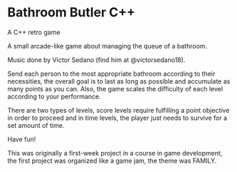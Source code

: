 # Bathroom Butler C++
 A C++ retro game 

A small arcade-like game about managing the queue of a bathroom.

Music done by Víctor Sedano (find him at @victorsedano18).

Send each person to the most appropriate bathroom according to their necessities, the overall goal is to last as long as possible and accumulate as many points as you can. Also, the game scales the difficulty of each level according to your performance.

There are two types of levels, score levels require fulfilling a point objective in order to proceed and in time levels, the player just needs to survive for a set amount of time.

Have fun!

This was originally a first-week project in a course in game development, the first project was organized like a game jam, the theme was FAMILY. 
